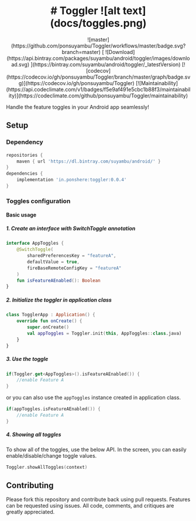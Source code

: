<h1 align="center">
# Toggler
![alt text](docs/toggles.png)
</h1>
<p align="center">
![master](https://github.com/ponsuyambu/Toggler/workflows/master/badge.svg?branch=master) [ ![Download](https://api.bintray.com/packages/suyambu/android/toggler/images/download.svg) ](https://bintray.com/suyambu/android/toggler/_latestVersion)  [![codecov](https://codecov.io/gh/ponsuyambu/Toggler/branch/master/graph/badge.svg)](https://codecov.io/gh/ponsuyambu/Toggler)  [![Maintainability](https://api.codeclimate.com/v1/badges/f5e9af491e5cbc1b88f3/maintainability)](https://codeclimate.com/github/ponsuyambu/Toggler/maintainability)
</p>




Handle the feature toggles in your Android app seamlessly!

## Setup

### Dependency
```groovy
repositories {
    maven { url 'https://dl.bintray.com/suyambu/android/' }
}
dependencies {
    implementation 'in.ponshere:toggler:0.0.4'
}
```

### Toggles configuration
#### Basic usage
##### 1. Create an interface with SwitchToggle annotation

```kotlin
interface AppToggles {
    @SwitchToggle(
        sharedPreferencesKey = "featureA",
        defaultValue = true,
        fireBaseRemoteConfigKey = "featureA"
    )
    fun isFeatureAEnabled(): Boolean
}
```
##### 2. Initialize the toggler in application class
```kotlin
class TogglerApp : Application() {
    override fun onCreate() {
        super.onCreate()
        val appToggles = Toggler.init(this, AppToggles::class.java)
    }
}
```
##### 3. Use the toggle
``` kotlin
if(Toggler.get<AppToggles>().isFeatureAEnabled()) {
    //enable Feature A
}
```
or you can also use the `appToggles` instance created in application class.
``` kotlin
if(appToggles.isFeatureAEnabled()) {
    //enable Feature A
}
```
##### 4. Showing all toggles
To show all of the toggles, use the below API. In the screen, you can easily enable/disable/change toggle values.
```kotlin
Toggler.showAllToggles(context)
```

## Contributing
Please fork this repository and contribute back using pull requests. Features can be requested using issues. All code, comments, and critiques are greatly appreciated.




